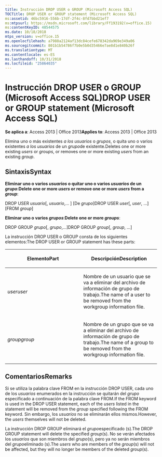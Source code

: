 ```yaml
---
title: Instrucción DROP USER o GROUP (Microsoft Access SQL)
TOCTitle: DROP USER or GROUP statement (Microsoft Access SQL)
ms:assetid: 46bc5916-556b-17df-2f4c-8fd7bbd21ef7
ms:mtpsurl: https://msdn.microsoft.com/library/Ff193192(v=office.15)
ms:contentKeyID: 48544575
ms.date: 10/18/2018
mtps_version: v=office.15
ms.openlocfilehash: a7988a2124af13dc84cefe678342da969e349a06
ms.sourcegitcommit: 801b1b54786f7b0e5b0d35466e7ae8d1e840b26f
ms.translationtype: MT
ms.contentlocale: es-ES
ms.lasthandoff: 10/31/2018
ms.locfileid: "25864035"
---
```

# <a name="drop-user-or-group-statement-microsoft-access-sql"></a><span data-ttu-id="de2e7-102">Instrucción DROP USER o GROUP (Microsoft Access SQL)</span><span class="sxs-lookup"><span data-stu-id="de2e7-102">DROP USER or GROUP statement (Microsoft Access SQL)</span></span>

<span data-ttu-id="de2e7-103">**Se aplica a**: Access 2013 | Office 2013</span><span class="sxs-lookup"><span data-stu-id="de2e7-103">**Applies to**: Access 2013 | Office 2013</span></span>

<span data-ttu-id="de2e7-104">Elimina uno o más existentes *a los usuarios* o *grupos*, o quita uno o varios existentes *a los usuarios* de un *grupo*de existente.</span><span class="sxs-lookup"><span data-stu-id="de2e7-104">Deletes one or more existing *users* or *groups*, or removes one or more existing *users* from an existing *group*.</span></span>

## <a name="syntax"></a><span data-ttu-id="de2e7-105">Sintaxis</span><span class="sxs-lookup"><span data-stu-id="de2e7-105">Syntax</span></span>

<span data-ttu-id="de2e7-106">**Eliminar uno o varios _usuarios_ o quitar uno o varios _usuarios_ de un _grupo_**:</span><span class="sxs-lookup"><span data-stu-id="de2e7-106">**Delete one or more _users_ or remove one or more _users_ from a _group_**:</span></span>

<span data-ttu-id="de2e7-107">DROP USER *usuario*\[, *usuario*,... \] \[De *grupo*\]</span><span class="sxs-lookup"><span data-stu-id="de2e7-107">DROP USER *user*\[, *user*, …\] \[FROM *group*\]</span></span>

<span data-ttu-id="de2e7-108">**Eliminar uno o varios _grupos_**:</span><span class="sxs-lookup"><span data-stu-id="de2e7-108">**Delete one or more _groups_**:</span></span>

<span data-ttu-id="de2e7-109">DROP GROUP *grupo*\[, *grupo*,...\]</span><span class="sxs-lookup"><span data-stu-id="de2e7-109">DROP GROUP *group*\[, *group*, …\]</span></span>

<span data-ttu-id="de2e7-110">La instrucción DROP USER o GROUP consta de los siguientes elementos:</span><span class="sxs-lookup"><span data-stu-id="de2e7-110">The DROP USER or GROUP statement has these parts:</span></span>

<table>
<colgroup>
<col style="width: 50%" />
<col style="width: 50%" />
</colgroup>
<thead>
<tr class="header">
<th><p><span data-ttu-id="de2e7-111">Elemento</span><span class="sxs-lookup"><span data-stu-id="de2e7-111">Part</span></span></p></th>
<th><p><span data-ttu-id="de2e7-112">Descripción</span><span class="sxs-lookup"><span data-stu-id="de2e7-112">Description</span></span></p></th>
</tr>
</thead>
<tbody>
<tr class="odd">
<td><p><span data-ttu-id="de2e7-113"><em>user</em></span><span class="sxs-lookup"><span data-stu-id="de2e7-113"><em>user</em></span></span></p></td>
<td><p><span data-ttu-id="de2e7-114">Nombre de un usuario que se va a eliminar del archivo de información de grupo de trabajo.</span><span class="sxs-lookup"><span data-stu-id="de2e7-114">The name of a user to be removed from the workgroup information file.</span></span></p></td>
</tr>
<tr class="even">
<td><p><span data-ttu-id="de2e7-115"><em>group</em></span><span class="sxs-lookup"><span data-stu-id="de2e7-115"><em>group</em></span></span></p></td>
<td><p><span data-ttu-id="de2e7-116">Nombre de un grupo que se va a eliminar del archivo de información de grupo de trabajo.</span><span class="sxs-lookup"><span data-stu-id="de2e7-116">The name of a group to be removed from the workgroup information file.</span></span></p></td>
</tr>
</tbody>
</table>


## <a name="remarks"></a><span data-ttu-id="de2e7-117">Comentarios</span><span class="sxs-lookup"><span data-stu-id="de2e7-117">Remarks</span></span>

<span data-ttu-id="de2e7-118">Si se utiliza la palabra clave FROM en la instrucción DROP USER, cada uno de los *usuarios* enumerados en la instrucción se quitarán del *grupo* especificado a continuación de la palabra clave FROM.</span><span class="sxs-lookup"><span data-stu-id="de2e7-118">If the FROM keyword is used in the DROP USER statement, each of the *users* listed in the statement will be removed from the *group* specified following the FROM keyword.</span></span> <span data-ttu-id="de2e7-119">Sin embargo, los *usuarios* no se eliminarán ellos mismos.</span><span class="sxs-lookup"><span data-stu-id="de2e7-119">However, the *users* themselves will not be deleted.</span></span>

<span data-ttu-id="de2e7-120">La instrucción DROP GROUP eliminará el *grupo*especificado (s).</span><span class="sxs-lookup"><span data-stu-id="de2e7-120">The DROP GROUP statement will delete the specified *group*(s).</span></span> <span data-ttu-id="de2e7-121">No se verán afectados los *usuarios* que son miembros del *grupo*(s), pero ya no serán miembros del *grupo*eliminado (s).</span><span class="sxs-lookup"><span data-stu-id="de2e7-121">The *users* who are members of the *group*(s) will not be affected, but they will no longer be members of the deleted *group*(s).</span></span>

